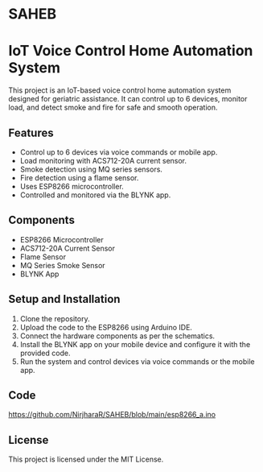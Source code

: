 # SAHEB
# IoT Voice Control Home Automation System

This project is an IoT-based voice control home automation system designed for geriatric assistance. It can control up to 6 devices, monitor load, and detect smoke and fire for safe and smooth operation.

## Features
- Control up to 6 devices via voice commands or mobile app.
- Load monitoring with ACS712-20A current sensor.
- Smoke detection using MQ series sensors.
- Fire detection using a flame sensor.
- Uses ESP8266 microcontroller.
- Controlled and monitored via the BLYNK app.

## Components
- ESP8266 Microcontroller
- ACS712-20A Current Sensor
- Flame Sensor
- MQ Series Smoke Sensor
- BLYNK App

## Setup and Installation
1. Clone the repository.
2. Upload the code to the ESP8266 using Arduino IDE.
3. Connect the hardware components as per the schematics.
4. Install the BLYNK app on your mobile device and configure it with the provided code.
5. Run the system and control devices via voice commands or the mobile app.


## Code
https://github.com/NirjharaR/SAHEB/blob/main/esp8266_a.ino

## License
This project is licensed under the MIT License.

